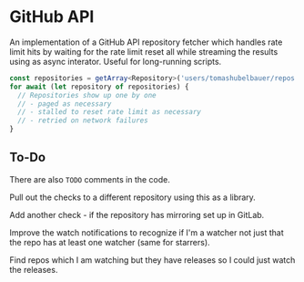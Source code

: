 # GitHub API

An implementation of a GitHub API repository fetcher which handles rate limit
hits by waiting for the rate limit reset all while streaming the results using
as async interator. Useful for long-running scripts.

```typescript
const repositories = getArray<Repository>('users/tomashubelbauer/repos');
for await (let repository of repositories) {
  // Repositories show up one by one
  // - paged as necessary
  // - stalled to reset rate limit as necessary
  // - retried on network failures
}
```

## To-Do

There are also `TODO` comments in the code.

Pull out the checks to a different repository using this as a library.

Add another check - if the repository has mirroring set up in GitLab.

Improve the watch notifications to recognize if I'm a watcher not just
that the repo has at least one watcher (same for starrers).

Find repos which I am watching but they have releases so I could just
watch the releases.
